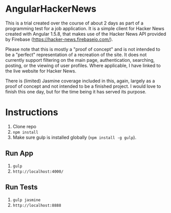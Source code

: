 # AngularHackerNews

This is a trial created over the course of about 2 days as part of a programming
test for a job application. It is a simple client for Hacker News created with
Angular 1.5.8, that makes use of the Hacker News API provided by Firebase
(https://hacker-news.firebaseio.com/).

Please note that this is mostly a "proof of concept" and is not intended to be
a "perfect" representation of a recreation of the site. It does not currently
support filtering on the main page, authentication, searching, posting, or the
viewing of user profiles. Where applicable, I have linked to the live website
for Hacker News.

There is (limited) Jasmine coverage included in this, again, largely as a proof
of concept and not intended to be a finished project. I would love to finish
this one day, but for the time being it has served its purpose.

# Instructions

1. Clone repo
2. `npm install`
3. Make sure gulp is installed globally (`npm install -g gulp`).

## Run App
1. `gulp`
2. `http://localhost:4000/`

## Run Tests
1. `gulp jasmine`
2. `http://localhost:8888`
